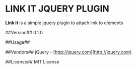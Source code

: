 # LINK IT JQUERY PLUGIN #
**Link it** is a simple jquery plugin to attach link to elements

##Version##
0.1.0

##Usage##

##Vendors##
jQuery - [http://jquery.com](http://jquery.com)

##License##
MIT License